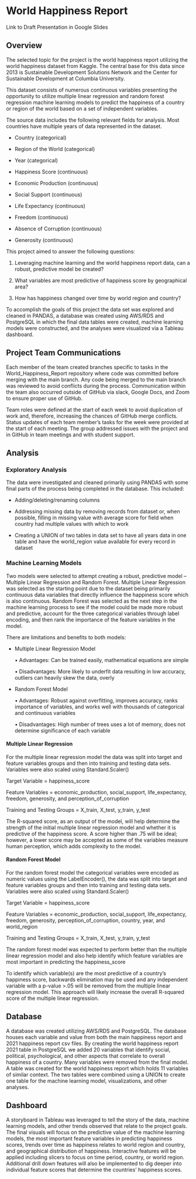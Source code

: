 #  World Happiness Report
Link to Draft Presentation in Google Slides  

## Overview

The selected topic for the project is the world happiness report utilizing the world happiness dataset from Kaggle.  The central base for this data since 2013 is Sustainable Development Solutions Network and the Center for Sustainable Development at Columbia University. 

This dataset consists of numerous continuous variables presenting the opportunity to utilize multiple linear regression and random forest regression machine learning models to predict the happiness of a country or region of the world based on a set of independent variables.

The source data includes the following relevant fields for analysis.  Most countries have multiple years of data represented in the dataset.

 - Country (categorical)

 - Region of the World (categorical)

 - Year (categorical)

 - Happiness Score (continuous)

 - Economic Production (continuous)

 - Social Support (continuous)

 - Life Expectancy (continuous)

 - Freedom (continuous)

 - Absence of Corruption (continuous)

 - Generosity (continuous)



This project aimed to answer the following questions:

1)  Leveraging machine learning and the world happiness report data, can a robust, predictive model be created?

2)  What variables are most predictive of happiness score by geographical area?

3)  How has happiness changed over time by world region and country?


To accomplish the goals of this project the data set was explored and cleaned in PANDAS, a database was created using AWS/RDS and PostgreSQL in which the final data tables were created, machine learning models were constructed, and the analyses were visualized via a Tableau dashboard.

## Project Team Communications

Each member of the team created branches specific to tasks in the World_Happiness_Report repository where code was committed before merging with the main branch.  Any code being merged to the main branch was reviewed to avoid conflicts during the process. Communication within the team also occurred outside of GitHub via slack, Google Docs, and Zoom to ensure proper use of GitHub.  

Team roles were defined at the start of each week to avoid duplication of work and, therefore, increasing the chances of GitHub merge conflicts.  Status updates of each team member’s tasks for the week were provided at the start of each meeting.  The group addressed issues with the project and in GitHub in team meetings and with student support. 

## Analysis

### Exploratory Analysis

The data were investigated and cleaned primarily using PANDAS with some final parts of the process being completed in the database.  This included:

-	Adding/deleting/renaming columns

-	Addressing missing data by removing records from dataset or, when possible, filling in missing value with average score for field when country had multiple values with which to work

-	Creating a UNION of two tables in data set to have all years data in one table and have the world_region value available for every record in dataset

### Machine Learning Models

Two models were selected to attempt creating a robust, predictive model – Multiple Linear Regression and Random Forest. Multiple Linear Regression was selected as the starting point due to the dataset being primarily continuous data variables that directly influence the happiness score which is also continuous.  Random Forest was selected as the next step in the machine learning process to see if the model could be made more robust and predictive, account for the three categorical variables through label encoding, and then rank the importance of the feature variables in the model.

There are limitations and benefits to both models: 
-	Multiple Linear Regression Model

	•	Advantages: Can be trained easily, mathematical equations are simple

	•	Disadvantages: More likely to underfit data resulting in low accuracy, outliers can heavily skew the data, overly


-	Random Forest Model

	•	Advantages: Robust against overfitting, improves accuracy, ranks importance of variables, and works well with thousands of categorical and continuous variables

	•	Disadvantages: High number of trees uses a lot of memory, does not determine significance of each variable


#### Multiple Linear Regression 

For the multiple linear regression model the data was split into target and feature variables groups and then into training and testing data sets.  Variables were also scaled using Standard.Scaler()

Target Variable  = happiness_score

Feature Variables = economic_production, social_support, life_expectancy, freedom, generosity, and perception_of_corruption

Training and Testing Groups = X_train, X_test, y_train, y_test

The R-squared score, as an output of the model, will help determine the strength of the initial multiple linear regression model and whether it is predictive of the happiness score.  A score higher than .75 will be ideal; however, a lower score may be accepted as some of the variables measure human perception, which adds complexity to the model.

#### Random Forest Model

For the random forest model the categorical variables were encoded as numeric values using the LabelEncoder(), the data was split into target and feature variables groups and then into training and testing data sets.  Variables were also scaled using Standard.Scaler()

Target Variable  = happiness_score

Feature Variables = economic_production, social_support, life_expectancy, freedom, generosity, perception_of_corruption, country, year, and world_region

Training and Testing Groups = X_train, X_test, y_train, y_test

The random forest model was expected to perform better than the multiple linear regression model and also help identify which feature variables are most important in predicting the happiness_score

To identify which variable(s) are the most predictive of a country’s happiness score, backwards elimination may be used and any independent variable with a p-value >.05 will be removed from the multiple linear regression model.  This approach will likely increase the overall R-squared score of the multiple linear regression.
 

##  Database

A database was created utilizing AWS/RDS and PostgreSQL. The database houses each variable and value from both the main happiness report and 2021 happiness report csv files. By creating the world happiness report 2021 table in PostgreSQL we added 20 variables that identify social, political, psychological, and other aspects that correlate to overall happiness of a country. Many variables were removed from the final model. A table was created for the world happiness report which holds 11 variables of similar context. The two tables were combined using a UNION to create one table for the machine learning model, visualizations, and other analyses. 

##  Dashboard
A storyboard in Tableau was leveraged to tell the story of the data, machine learning models, and other trends observed that relate to the project goals. The final visuals will focus on the predictive value of the machine learning models, the most important feature variables in predicting happiness scores, trends over time as happiness relates to world region and country, and geographical distribution of happiness.  Interactive features will be applied including slicers to focus on time period, country, or world region.  Additional drill down features will also be implemented to dig deeper into individual feature scores that determine the countries’ happiness scores.
